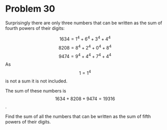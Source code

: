 # Problem 30

Surprisingly there are only three numbers that can be written as the sum of fourth powers of their digits:

$$1634 = 1^4 + 6^4 + 3^4 + 4^4$$
$$8208 = 8^4 + 2^4 + 0^4 + 8^4$$
$$9474 = 9^4 + 4^4 + 7^4 + 4^4$$
As $$1 = 1^4$$ is not a sum it is not included.

The sum of these numbers is $$1634 + 8208 + 9474 = 19316$$.

Find the sum of all the numbers that can be written as the sum of fifth powers of their digits.
